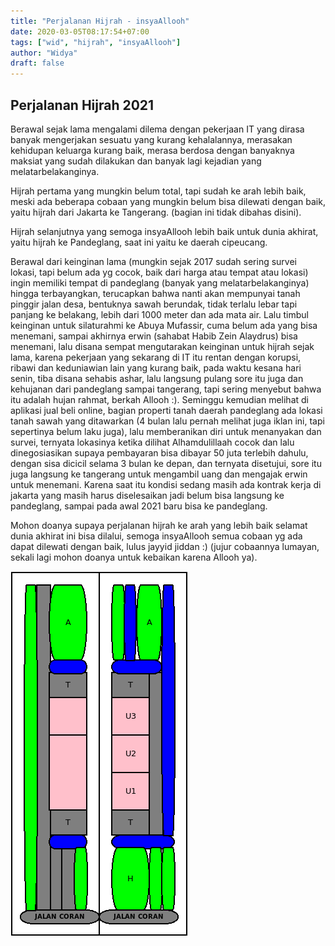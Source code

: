 ```yaml
---
title: "Perjalanan Hijrah - insyaAllooh"
date: 2020-03-05T08:17:54+07:00
tags: ["wid", "hijrah", "insyaAllooh"]
author: "Widya"
draft: false
---
```


## Perjalanan Hijrah 2021

Berawal sejak lama mengalami dilema dengan pekerjaan IT yang dirasa banyak mengerjakan sesuatu yang kurang kehalalannya, merasakan kehidupan keluarga kurang baik, merasa berdosa dengan banyaknya maksiat yang sudah dilakukan dan banyak lagi kejadian yang melatarbelakanginya.

Hijrah pertama yang mungkin belum total, tapi sudah ke arah lebih baik, meski ada beberapa cobaan yang mungkin belum bisa dilewati dengan baik, yaitu hijrah dari Jakarta ke Tangerang. (bagian ini tidak dibahas disini).

Hijrah selanjutnya yang semoga insyaAllooh lebih baik untuk dunia akhirat, yaitu hijrah ke Pandeglang, saat ini yaitu ke daerah cipeucang.

Berawal dari keinginan lama (mungkin sejak 2017 sudah sering survei lokasi, tapi belum ada yg cocok, baik dari harga atau tempat atau lokasi) ingin memiliki tempat di pandeglang (banyak yang melatarbelakanginya) hingga terbayangkan, terucapkan bahwa nanti akan mempunyai tanah pinggir jalan desa, bentuknya sawah berundak, tidak terlalu lebar tapi panjang ke belakang, lebih dari 1000 meter dan ada mata air.
Lalu timbul keinginan untuk silaturahmi ke Abuya Mufassir, cuma belum ada yang bisa menemani, sampai akhirnya erwin (sahabat Habib Zein Alaydrus) bisa menemani, lalu disana sempat mengutarakan keinginan untuk hijrah sejak lama, karena pekerjaan yang sekarang di IT itu rentan dengan korupsi, ribawi dan keduniawian lain yang kurang baik, pada waktu kesana hari senin, tiba disana sehabis ashar, lalu langsung pulang sore itu juga dan kehujanan dari pandeglang sampai tangerang, tapi sering menyebut bahwa itu adalah hujan rahmat, berkah Allooh :).
Seminggu kemudian melihat di aplikasi jual beli online, bagian properti tanah daerah pandeglang ada lokasi tanah sawah yang ditawarkan (4 bulan lalu pernah melihat juga iklan ini, tapi sepertinya belum laku juga), lalu memberanikan diri untuk menanyakan dan survei, ternyata lokasinya ketika dilihat Alhamdulillaah cocok dan lalu dinegosiasikan supaya pembayaran bisa dibayar 50 juta terlebih dahulu, dengan sisa dicicil selama 3 bulan ke depan, dan ternyata disetujui, sore itu juga langsung ke tangerang untuk mengambil uang dan mengajak erwin untuk menemani.
Karena saat itu kondisi sedang masih ada kontrak kerja di jakarta yang masih harus diselesaikan jadi belum bisa langsung ke pandeglang, sampai pada awal 2021 baru bisa ke pandeglang.

Mohon doanya supaya perjalanan hijrah ke arah yang lebih baik selamat dunia akhirat ini bisa dilalui, semoga insyaAllooh semua cobaan yg ada dapat dilewati dengan baik, lulus jayyid jiddan :) (jujur cobaannya lumayan, sekali lagi mohon doanya untuk kebaikan karena Allooh ya).

![cipeucang-depan](/images/2021/cipeucang-depan.png)
